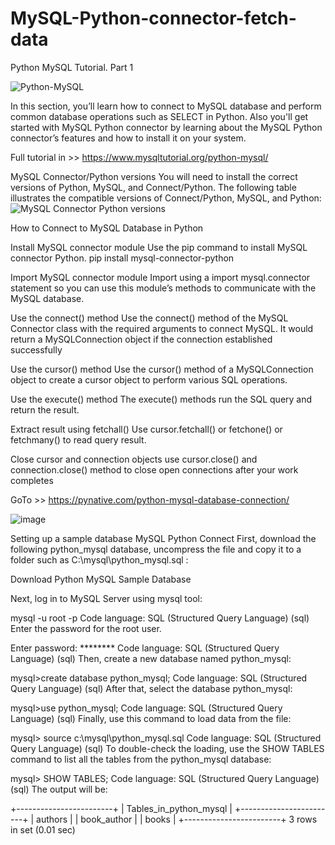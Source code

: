 ﻿# MySQL-Python-connector-fetch-data
 
 Python MySQL Tutorial. Part 1
 
 
![Python-MySQL](https://user-images.githubusercontent.com/29576337/218214260-74a464a4-37f0-4faf-8e87-2939b7fba672.png)

In this section, you’ll learn how to connect to MySQL database and perform common database operations such as SELECT in Python. Also you'll get started with MySQL Python connector by learning about the MySQL Python connector’s features and how to install it on your system.

Full tutorial in >> https://www.mysqltutorial.org/python-mysql/

MySQL Connector/Python versions
You will need to install the correct versions of Python, MySQL, and Connect/Python. The following table illustrates the compatible versions of Connect/Python, MySQL, and Python:
![MySQL Connector Python versions](https://user-images.githubusercontent.com/29576337/218214528-38a8a3f1-cccc-46ff-9307-4e0d197e7f98.png)



How to Connect to MySQL Database in Python

Install MySQL connector module
Use the pip command to install MySQL connector Python.
pip install mysql-connector-python

Import MySQL connector module
Import using a import mysql.connector statement so you can use this module’s methods to communicate with the MySQL database.

Use the connect() method
Use the connect() method of the MySQL Connector class with the required arguments to connect MySQL. It would return a MySQLConnection object if the connection established successfully

Use the cursor() method
Use the cursor() method of a MySQLConnection object to create a cursor object to perform various SQL operations.

Use the execute() method
The execute() methods run the SQL query and return the result.

Extract result using fetchall()
Use cursor.fetchall() or fetchone() or fetchmany() to read query result.

Close cursor and connection objects
use cursor.close() and connection.close() method to close open connections after your work completes

GoTo >> https://pynative.com/python-mysql-database-connection/

![image](https://user-images.githubusercontent.com/29576337/218215893-6180069b-9d1c-47f1-b9cb-7dad604bcab8.png)


Setting up a sample database
MySQL Python Connect
First, download the following  python_mysql database, uncompress the file and copy it to a folder such as C:\mysql\python_mysql.sql :

Download Python MySQL Sample Database

Next, log in to MySQL Server using mysql tool:

mysql -u root -p
Code language: SQL (Structured Query Language) (sql)
Enter the password for the root user.

Enter password: ********
Code language: SQL (Structured Query Language) (sql)
Then, create a new database named  python_mysql:

mysql>create database python_mysql;
Code language: SQL (Structured Query Language) (sql)
After that, select the database python_mysql:

mysql>use python_mysql;
Code language: SQL (Structured Query Language) (sql)
Finally, use this command to load data from the file:

mysql> source c:\mysql\python_mysql.sql
Code language: SQL (Structured Query Language) (sql)
To double-check the loading, use the SHOW TABLES command to list all the tables from the python_mysql database:

mysql> SHOW TABLES;
Code language: SQL (Structured Query Language) (sql)
The output will be:

+------------------------+
| Tables_in_python_mysql |
+------------------------+
| authors                |
| book_author            |
| books                  |
+------------------------+
3 rows in set (0.01 sec)
